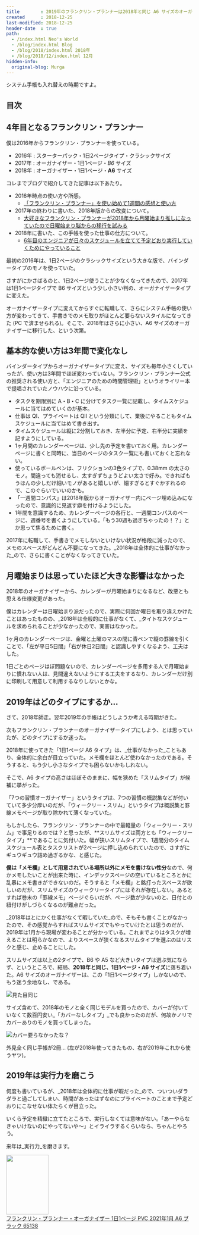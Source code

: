 ```yaml
---
title        : 2019年のフランクリン・プランナーは2018年と同じ A6 サイズのオーガナイザーにした
created      : 2018-12-25
last-modified: 2018-12-25
header-date  : true
path:
  - /index.html Neo's World
  - /blog/index.html Blog
  - /blog/2018/index.html 2018年
  - /blog/2018/12/index.html 12月
hidden-info:
  original-blog: Murga
---
```


システム手帳も入れ替えの時期ですよ。

## 目次

## 4年目となるフランクリン・プランナー

僕は2016年からフランクリン・プランナーを使っている。

- 2016年 : スターターパック・1日2ページタイプ・クラシックサイズ
- 2017年 : オーガナイザー・1日1ページ・_B6_ サイズ
- 2018年 : オーガナイザー・1日1ページ・**A6** サイズ

コレまでブログで紹介してきた記事は以下あたり。

- 2016年時点の使い方や所感。  
  - [「フランクリン・プランナー」を使い始めて1週間の感想と使い方](/blog/2016/01/14-01.html)
- 2017年の終わりに書いた、2018年版からの改変について。  
  - [大好きなフランクリン・プランナーが2018年から月曜始まり推しになっていたので日曜始まり脳からの移行を試みる](/blog/2017/12/29-01.html)
- 2018年に書いた、この手帳を使った仕事の仕方について。  
  - [6年目のエンジニアが日々のスケジュールを立てて予定どおり実行していくためにやっていること](/blog/2018/05/11-01.html)

最初の2016年は、1日2ページのクラシックサイズという大きな版で、バインダータイプのモノを使っていた。

さすがにかさばるのと、1日2ページ使うことが少なくなってきたので、2017年は1日1ページタイプで B6 サイズという少し小さい判の、オーガナイザータイプに変えた。

オーガナイザータイプに変えてからすぐに転職して、さらにシステム手帳の使い方が変わってきて、手書きでのメモ取りがほとんど要らないスタイルになってきた (PC で済ませられる)。そこで、2018年はさらに小さい、A6 サイズのオーガナイザーに移行した、という次第。

## 基本的な使い方は3年間で変化なし

バインダータイプからオーガナイザータイプに変え、サイズも毎年小さくしていったが、使い方は3年間でほぼ変わっていない。フランクリン・プランナー公式の推奨される使い方と、「エンジニアのための時間管理術」というオライリー本で提唱されていたノウハウに沿っている。

- タスクを期限別に A・B・C に分けてタスク一覧に記載し、タイムスケジュールに当てはめていくのが基本。
- 仕事は QI、プライベートは QII という分類にして、業後にやることもタイムスケジュールに当てはめて書き出す。
- タイムスケジュールは縦に2分割しておき、左半分に予定、右半分に実績を記すようにしている。
- 1ヶ月間のカレンダーページは、少し先の予定を書いておく用。カレンダーページに書くと同時に、当日のページのタスク一覧にも書いておくと忘れない。
- 使っているボールペンは、フリクションの3色タイプで、0.38mm の太さのモノ。間違っても消せるし、太すぎずちょうどよい太さで好み。できればもうほんの少しだけ細いモノがあると嬉しいが、細すぎるとすぐかすれるので、このぐらいでいいのかも。
- 「一週間コンパス」は2018年版からオーガナイザー内にページ埋め込みになったので、意識的に見返す癖を付けるようにした。
- 1年間を意識するため、カレンダーページの各行と、一週間コンパスのページに、週番号を書くようにしている。「もう30週も過ぎちゃったの！？」とか思って焦るために書く。

2017年に転職して、手書きでメモしないといけない状況が格段に減ったので、メモのスペースがどんどん不要になってきた。_2018年は全体的に仕事がなかった_ので、さらに書くことがなくなってきていた。

## 月曜始まりは思っていたほど大きな影響はなかった

2018年のオーガナイザーから、カレンダーが月曜始まりになるなど、改悪とも思える仕様変更があった。

僕はカレンダーは日曜始まり派だったので、実際に何回か曜日を取り違えかけたことはあったものの、_2018年は全般的に仕事がなくて、_タイトなスケジュールを求められることが少なかったので、実害はなかった。

1ヶ月のカレンダーページは、金曜と土曜のマスの間に青ペンで縦の罫線を引くことで、「左が平日5日間」「右が休日2日間」と認識しやすくなるよう、工夫はした。

1日ごとのページはぼ問題ないので、カレンダーページを多用する人で月曜始まりに慣れない人は、見間違えないようにする工夫をするなり、カレンダーだけ別に印刷して用意して利用するなりしないとかな。

## 2019年はどのタイプにするか…

さて、2018年師走。翌年2019年の手帳はどうしようか考える時期がきた。

次もフランクリン・プランナーのオーガナイザータイプにしよう、とは思っていたが、どのタイプにするか迷った。

2018年に使ってきた「1日1ページ A6 タイプ」は、_仕事がなかった_こともあり、全体的に余白が目立っていた。メモ欄をほとんど使わなかったのである。そうすると、もう少し小さなタイプでも困らないかもしれない。

そこで、A6 タイプの高さはほぼそのままに、幅を狭めた「スリムタイプ」が候補に挙がった。

「7つの習慣オーガナイザー」というタイプは、7つの習慣の概説集などが付いていて多少分厚いのだが、「ウィークリー・スリム」というタイプは概説集と罫線メモページが取り除かれて薄くなっていた。

もしかしたら、フランクリン・プランナーの中で最軽量の「ウィークリー・スリム」で事足りるのでは？と思ったが、**スリムサイズは両方とも「ウィークリータイプ」**であることに気付いた。幅が狭いスリムタイプで、1週間分のタイムスケジュール表とタスクリストが2ページに押し込められていたので、さすがにギュウギュウ詰め過ぎるかな、と感じた。

**僕は「メモ欄」として用意されている場所以外にメモを書けない性分**なので、何かメモしたいことが出来た時に、インデックスページの空いているところとかに乱暴にメモ書きができないのだ。そうすると「メモ欄」と銘打ったスペースが欲しいのだが、スリムサイズのウィークリータイプにはそれが存在しない。あるとすれば巻末の「罫線メモ」ページぐらいだが、ページ数が少ないのと、日付との紐付けがしづらくなるのが難点だった。

_2018年はとにかく仕事がなくて暇していた_ので、そもそも書くことがなかったので、その感覚からすればスリムサイズでもやっていけたとは思うのだが、2019年は1月から現場が変わることが分かっている。これまでよりはタスクが増えることは明らかなので、よりスペースが狭くなるスリムタイプを選ぶのはリスクと感じ、止めることにした。

スリムサイズは以上の2タイプで、B6 や A5 など大きいタイプは選ぶ気にならず、というところで、結局、**2018年と同じ、1日1ページ・A6 サイズ**に落ち着いた。A6 サイズのオーガナイザーは、この「1日1ページタイプ」しかないので、もう迷う余地なし、である。

![見た目同じ](./25-01-01.jpg)

サイズ含めて、2018年のモノと全く同じモデルを買ったので、カバーが付いていなくて数百円安い_「カバーなしタイプ」_でも良かったのだが、何故かノリでカバーありのモノを買ってしまった。

![カバー要らなかったな？](./25-01-02.jpg)

外見全く同じ手帳が2冊… (左が2018年使ってきたもの、右が2019年これから使うヤツ)。

## 2019年は実行力を磨こう

何度も書いているが、_2018年は全体的に仕事が暇だった_ので、ついついダラダラと過ごしてしまい、時間があったはずなのにプライベートのことまで予定どおりにこなせない体たらくが目立った。

いくら予定を精緻に立てたところで、実行しなくては意味がない。「あーやらなきゃいけないのにやってないや〜」とイライラするくらいなら、ちゃんとやろう。

来年は_実行力_を磨きます。

<div class="ad-amazon">
  <div class="ad-amazon-image">
    <a href="https://www.amazon.co.jp/dp/B08HQ6BSKC?tag=neos21-22&amp;linkCode=osi&amp;th=1&amp;psc=1">
      <img src="https://m.media-amazon.com/images/I/31Pi8kY8GkL._SL160_.jpg" width="114" height="160">
    </a>
  </div>
  <div class="ad-amazon-info">
    <div class="ad-amazon-title">
      <a href="https://www.amazon.co.jp/dp/B08HQ6BSKC?tag=neos21-22&amp;linkCode=osi&amp;th=1&amp;psc=1">フランクリン・プランナー・オーガナイザー 1日1ページ PVC 2021年1月 A6 ブラック 65138</a>
    </div>
  </div>
</div>
